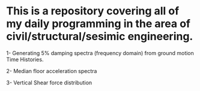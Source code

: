 # This is a repository covering all of my daily programming in the area of civil/structural/sesimic engineering. 

1-  Generating 5% damping spectra (frequency domain) from ground motion Time Histories.  

2-  Median floor acceleration spectra

3- Vertical Shear force distribution 

